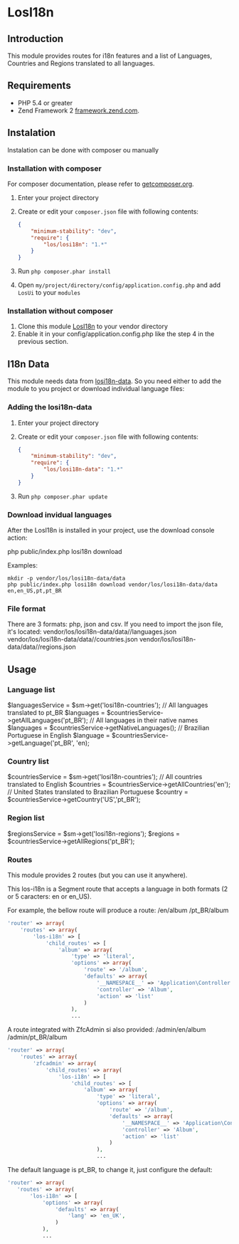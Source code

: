 # LosI18n

## Introduction
This module provides routes for i18n features and a list of Languages, Countries and Regions translated to all languages.

## Requirements
- PHP 5.4 or greater
- Zend Framework 2 [framework.zend.com](http://framework.zend.com/).

## Instalation
Instalation can be done with composer ou manually

### Installation with composer
For composer documentation, please refer to [getcomposer.org](http://getcomposer.org/).

  1. Enter your project directory
  2. Create or edit your `composer.json` file with following contents:

     ```json
     {
         "minimum-stability": "dev",
         "require": {
             "los/losi18n": "1.*"
         }
     }
     ```
  3. Run `php composer.phar install`
  4. Open `my/project/directory/config/application.config.php` and add `LosUi` to your `modules`
     
### Installation without composer

  1. Clone this module [LosI18n](http://github.com/LansoWeb/LosI18n) to your vendor directory
  2. Enable it in your config/application.config.php like the step 4 in the previous section.
  
## I18n Data

This module needs data from [losi18n-data](http://github.com/LansoWeb/losi18n-data). So you need either to add the module to you project or download
individual language files:

### Adding the losi18n-data
 
  1. Enter your project directory
  2. Create or edit your `composer.json` file with following contents:

     ```json
     {
         "minimum-stability": "dev",
         "require": {
             "los/losi18n-data": "1.*"
         }
     }
     ```
  3. Run `php composer.phar update`

### Download invidual languages

After the LosI18n is installed in your project, use the download console action:

php public/index.php losi18n download <destination folder> <languages>

Examples:
```shell
mkdir -p vendor/los/losi18n-data/data
php public/index.php losi18n download vendor/los/losi18n-data/data en,en_US,pt,pt_BR 
```

### File format
There are 3 formats: php, json and csv. If you need to import the json file, it's located:
vendor/los/losi18n-data/data/<language>/languages.json
vendor/los/losi18n-data/data/<language>/countries.json
vendor/los/losi18n-data/data/<language>/regions.json

## Usage
 
### Language list
$languagesService = $sm->get('losi18n-countries');
// All languages translated to pt_BR
$languages = $countriesService->getAllLanguages('pt_BR');
// All languages in their native names
$languages = $countriesService->getNativeLanguages();
// Brazilian Portuguese in English
$language = $countriesService->getLanguage('pt_BR', 'en);

### Country list
$countriesService = $sm->get('losi18n-countries');
// All countries translated to English
$countries = $countriesService->getAllCountries('en');
// United States translated to Brazilian Portuguese
$country = $countriesService->getCountry('US','pt_BR');

### Region list
$regionsService = $sm->get('losi18n-regions');
$regions = $countriesService->getAllRegions('pt_BR');

### Routes

This module provides 2 routes (but you can use it anywhere). 

This los-i18n is a Segment route that accepts a language in both formats (2 or 5 caracters: en or en_US).

For example, the bellow route will produce a route:
/en/album
/pt_BR/album

```php
'router' => array(
    'routes' => array(
        'los-i18n' => [
            'child_routes' => [
                'album' => array(
                    'type' => 'literal',
                    'options' => array(
                        'route' => '/album',
                        'defaults' => array(
                            '__NAMESPACE__' => 'Application\Controller',
                            'controller' => 'Album',
                            'action' => 'list'
                        )
                    ),
                    ...
```

A route integrated with ZfcAdmin si also provided:
/admin/en/album
/admin/pt_BR/album

```php
'router' => array(
    'routes' => array(
        'zfcadmin' => array(
            'child_routes' => array(
                'los-i18n' => [
                    'child_routes' => [
                        'album' => array(
                            'type' => 'literal',
                            'options' => array(
                                'route' => '/album',
                                'defaults' => array(
                                    '__NAMESPACE__' => 'Application\Controller',
                                    'controller' => 'Album',
                                    'action' => 'list'
                                )
                            ),
                            ...
```

The default language is pt_BR, to change it, just configure the default:
 ```php
'router' => array(
    'routes' => array(
        'los-i18n' => [
            'options' => array(
                'defaults' => array(
                    'lang' => 'en_UK',
                )
            ),
            ...
```
 